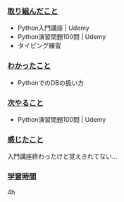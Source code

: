 ### <u>取り組んだこと</u>
- Python入門講座 | Udemy
- Python演習問題100問 | Udemy
- タイピング練習

### <u>わかったこと</u>
- PythonでのDBの扱い方

### <u>次やること</u>
- Python演習問題100問 | Udemy

### <u>感じたこと</u>
入門講座終わったけど覚えきれてない...

### <u>学習時間</u>
4h
